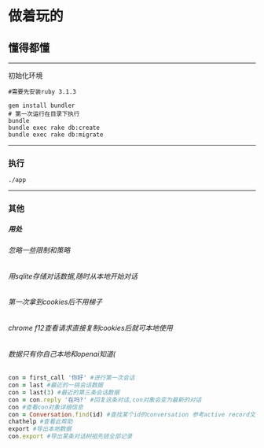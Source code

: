 # 做着玩的
## 懂得都懂


-----
初始化环境
```
#需要先安装ruby 3.1.3

gem install bundler
# 第一次运行在目录下执行
bundle
bundle exec rake db:create
bundle exec rake db:migrate

```

-----
### 执行

```
./app
```
------
### 其他

##### 用处
###### 忽略一些限制和策略
###### 用sqlite存储对话数据,随时从本地开始对话
###### 第一次拿到cookies后不用梯子
###### chrome f12查看请求直接复制cookies后就可本地使用
###### 数据只有你自己本地和openai知道(

```ruby
con = first_call '你好' #进行第一次会话
con = last #最近的一挑会话数据
con = last(3) #最近的第三条会话数据
con = con.reply '在吗?' #回复这条对话,con对象会变为最新的对话
con #查看con对象详细信息
con = Conversation.find(id) #查找某个id的conversation 参考active record文档
chathelp #查看此帮助
export #导出本地数据
con.export #导出某条对话树祖先链全部记录
```
